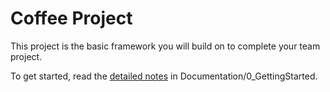 # Coffee Project

This project is the basic framework you will build on to complete your team project.

To get started, read the [detailed notes](Documentation/0_GettingStarted/README.md) in Documentation/0_GettingStarted.

